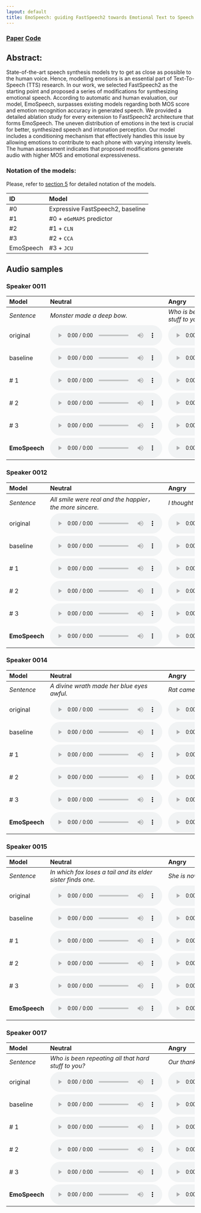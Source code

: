 ```yaml
---
layout: default
title: EmoSpeech: guiding FastSpeech2 towards Emotional Text to Speech
---
```


### [Paper](https://openreview.net/pdf?id=LYgrzXwVsm) [Code](https://github.com/deepvk/emospeech)

## Abstract: 

State-of-the-art speech synthesis models try to get as close as
possible to the human voice. Hence, modelling emotions is an
essential part of Text-To-Speech (TTS) research. In our work,
we selected FastSpeech2 as the starting point and proposed a
series of modifications for synthesizing emotional speech. According to automatic and human evaluation, our model, EmoSpeech, surpasses existing models regarding both MOS score
and emotion recognition accuracy in generated speech. We
provided a detailed ablation study for every extension to FastSpeech2 architecture that forms EmoSpeech. The uneven distribution of emotions in the text is crucial for better, synthesized speech and intonation perception. Our model includes a
conditioning mechanism that effectively handles this issue by
allowing emotions to contribute to each phone with varying intensity levels. The human assessment indicates that proposed
modifications generate audio with higher MOS and emotional
expressiveness.

### Notation of the models: 

Please, refer to [section 5](https://openreview.net/pdf?id=LYgrzXwVsm) for detailed notation of the models.

| ID                     | Model                            |  
|:-----------------------|:---------------------------------|
| #0                     | Expressive FastSpeech2, baseline | 
| #1                     | #0 + `eGeMAPS` predictor         |
| #2                     | #1 + `CLN`                       |
| #3                     | #2 + `CCA`                       |
| EmoSpeech              | #3 + `JCU`                       |

## Audio samples

### Speaker 0011

| Model            | Neutral                                                           | Angry                                                              | Happy                                                            | Sad                                                              | Surprise                                                         |
|:-----------------|:------------------------------------------------------------------|:-------------------------------------------------------------------|------------------------------------------------------------------|------------------------------------------------------------------|------------------------------------------------------------------|
| _Sentence_       | _Monster made a deep bow._                                        | _Who is been repeating all that hard stuff to you?_                | _Rat came and replied on the leaves._                            | _The football teams give a tea party._                           | _As rich as Peter's son in law!_                                 |
| original         | <audio src="/wavs/original/1_6_0.wav" controls preload></audio>   | <audio src="/wavs/original/1_11_1.wav" controls preload></audio>   | <audio src="/wavs/original/1_8_2.wav" controls preload></audio>  | <audio src="/wavs/original/1_3_3.wav" controls preload></audio>  | <audio src="/wavs/original/1_0_4.wav" controls preload></audio>  |
| baseline         | <audio src="/wavs/baseline/1_6_0.wav" controls preload></audio>   | <audio src="/wavs/baseline/1_11_1.wav" controls preload></audio>   | <audio src="/wavs/baseline/1_8_2.wav" controls preload></audio>  | <audio src="/wavs/baseline/1_3_3.wav" controls preload></audio>  | <audio src="/wavs/baseline/1_0_4.wav" controls preload></audio>  |
| # 1              | <audio src="/wavs/model1/1_6_0.wav" controls preload></audio>     | <audio src="/wavs/model1/1_11_1.wav" controls preload></audio>     | <audio src="/wavs/model1/1_8_2.wav" controls preload></audio>    | <audio src="/wavs/model1/1_3_3.wav" controls preload></audio>    | <audio src="/wavs/model1/1_0_4.wav" controls preload></audio>    |
| # 2              | <audio src="/wavs/model2/1_6_0.wav" controls preload></audio>     | <audio src="/wavs/model2/1_11_1.wav" controls preload></audio>     | <audio src="/wavs/model2/1_8_2.wav" controls preload></audio>    | <audio src="/wavs/model2/1_3_3.wav" controls preload></audio>    | <audio src="/wavs/model2/1_0_4.wav" controls preload></audio>    |
| # 3              | <audio src="/wavs/model3/1_6_0.wav" controls preload></audio>     | <audio src="/wavs/model3/1_11_1.wav" controls preload></audio>     | <audio src="/wavs/model3/1_8_2.wav" controls preload></audio>    | <audio src="/wavs/model3/1_3_3.wav" controls preload></audio>    | <audio src="/wavs/model3/1_0_4.wav" controls preload></audio>    |
| **EmoSpeech**    | <audio src="/wavs/emospeech/1_6_0.wav" controls preload></audio>  | <audio src="/wavs/emospeech/1_11_1.wav" controls preload></audio>  | <audio src="/wavs/emospeech/1_8_2.wav" controls preload></audio> | <audio src="/wavs/emospeech/1_3_3.wav" controls preload></audio> | <audio src="/wavs/emospeech/1_0_4.wav" controls preload></audio> |


### Speaker 0012

| Model         | Neutral                                                             | Angry                                                            | Happy                                                         | Sad                                                                | Surprise                                                            |
|:--------------|:--------------------------------------------------------------------|:-----------------------------------------------------------------|---------------------------------------------------------------|--------------------------------------------------------------------|---------------------------------------------------------------------|
| _Sentence_    | _All smile were real and the happier，the more sincere._             | _I thought you meant how old are you?_                           | _Let's make the noise a snake._                               | _She is now choosing skirt to wear._                               | _The football teams give a tea party._                              |
| original      | <audio src="/wavs/original/2_10_0.wav" controls preload></audio>    | <audio src="/wavs/original/2_2_1.wav" controls preload></audio>  | <audio src="/wavs/original/2_5_2.wav" controls preload></audio> | <audio src="/wavs/original/2_4_3.wav" controls preload></audio>    | <audio src="/wavs/original/2_3_4.wav" controls preload></audio>     |
| baseline      | <audio src="/wavs/baseline/2_10_0.wav" controls preload></audio>    | <audio src="/wavs/baseline/2_2_1.wav" controls preload></audio>  | <audio src="/wavs/baseline/2_5_2.wav" controls preload></audio> | <audio src="/wavs/baseline/2_4_3.wav" controls preload></audio>    | <audio src="/wavs/baseline/2_3_4.wav" controls preload></audio>     |
| # 1           | <audio src="/wavs/model1/2_10_0.wav" controls preload></audio>      | <audio src="/wavs/model1/2_2_1.wav" controls preload></audio>    | <audio src="/wavs/model1/2_5_2.wav" controls preload></audio> | <audio src="/wavs/model1/2_4_3.wav" controls preload></audio>      | <audio src="/wavs/model1/2_3_4.wav" controls preload></audio>       |
| # 2           | <audio src="/wavs/model2/2_10_0.wav" controls preload></audio>      | <audio src="/wavs/model2/2_2_1.wav" controls preload></audio>    | <audio src="/wavs/model2/2_5_2.wav" controls preload></audio> | <audio src="/wavs/model2/2_4_3.wav" controls preload></audio>      | <audio src="/wavs/model2/2_3_4.wav" controls preload></audio>       |
| # 3           | <audio src="/wavs/model3/2_10_0.wav" controls preload></audio>      | <audio src="/wavs/model3/2_2_1.wav" controls preload></audio>    | <audio src="/wavs/model3/2_5_2.wav" controls preload></audio> | <audio src="/wavs/model3/2_4_3.wav" controls preload></audio>      | <audio src="/wavs/model3/2_3_4.wav" controls preload></audio>       |
| **EmoSpeech** | <audio src="/wavs/emospeech/2_10_0.wav" controls preload></audio>   | <audio src="/wavs/emospeech/2_2_1.wav" controls preload></audio> | <audio src="/wavs/emospeech/2_5_2.wav" controls preload></audio> | <audio src="/wavs/emospeech/2_4_3.wav" controls preload></audio>   | <audio src="/wavs/emospeech/2_3_4.wav" controls preload></audio>    |

### Speaker 0014

| Model            | Neutral                                                            | Angry                                                             | Happy                                                            | Sad                                                              | Surprise                                                         |
|:-----------------|:-------------------------------------------------------------------|:------------------------------------------------------------------|------------------------------------------------------------------|------------------------------------------------------------------|------------------------------------------------------------------|
| _Sentence_       | _A divine wrath made her blue eyes awful._                         | _Rat came and replied on the leaves._                             | _The football teams give a tea party._                           | _As rich as Peter's son in law!_                                 | _Let's make the noise a snake._                                  |
| original         | <audio src="/wavs/original/4_13_0.wav" controls preload></audio>   | <audio src="/wavs/original/4_8_1.wav" controls preload></audio>   | <audio src="/wavs/original/4_3_2.wav" controls preload></audio>  | <audio src="/wavs/original/4_0_3.wav" controls preload></audio>  | <audio src="/wavs/original/4_5_4.wav" controls preload></audio>  |
| baseline         | <audio src="/wavs/baseline/4_13_0.wav" controls preload></audio>   | <audio src="/wavs/baseline/4_8_1.wav" controls preload></audio>   | <audio src="/wavs/baseline/4_3_2.wav" controls preload></audio>  | <audio src="/wavs/baseline/4_0_3.wav" controls preload></audio>  | <audio src="/wavs/baseline/4_5_4.wav" controls preload></audio>  |
| # 1              | <audio src="/wavs/model1/4_13_0.wav" controls preload></audio>     | <audio src="/wavs/model1/4_8_1.wav" controls preload></audio>     | <audio src="/wavs/model1/4_3_2.wav" controls preload></audio>    | <audio src="/wavs/model1/4_0_3.wav" controls preload></audio>    | <audio src="/wavs/model1/4_5_4.wav" controls preload></audio>    |
| # 2              | <audio src="/wavs/model2/4_13_0.wav" controls preload></audio>     | <audio src="/wavs/model2/4_8_1.wav" controls preload></audio>     | <audio src="/wavs/model2/4_3_2.wav" controls preload></audio>    | <audio src="/wavs/model2/4_0_3.wav" controls preload></audio>    | <audio src="/wavs/model2/4_5_4.wav" controls preload></audio>    |
| # 3              | <audio src="/wavs/model3/4_13_0.wav" controls preload></audio>     | <audio src="/wavs/model3/4_8_1.wav" controls preload></audio>     | <audio src="/wavs/model3/4_3_2.wav" controls preload></audio>    | <audio src="/wavs/model3/4_0_3.wav" controls preload></audio>    | <audio src="/wavs/model3/4_5_4.wav" controls preload></audio>    |
| **EmoSpeech**    | <audio src="/wavs/emospeech/4_13_0.wav" controls preload></audio>  | <audio src="/wavs/emospeech/4_8_1.wav" controls preload></audio>  | <audio src="/wavs/emospeech/4_3_2.wav" controls preload></audio> | <audio src="/wavs/emospeech/4_0_3.wav" controls preload></audio> | <audio src="/wavs/emospeech/4_5_4.wav" controls preload></audio> |

### Speaker 0015

| Model         | Neutral                                                            | Angry                                                             | Happy                                                              | Sad                                                              | Surprise                                                         |
|:--------------|:-------------------------------------------------------------------|:------------------------------------------------------------------|--------------------------------------------------------------------|------------------------------------------------------------------|------------------------------------------------------------------|
| _Sentence_    | _In which fox loses a tail and its elder sister finds one._        | _She is now choosing skirt to wear._                              | _Hold up my chin, slow and solid._                                 | _I thought you meant how old are you?_                           | _A divine wrath made her blue eyes awful._                       |
| original      | <audio src="/wavs/original/5_19_0.wav" controls preload></audio>   | <audio src="/wavs/original/5_4_1.wav" controls preload></audio>  | <audio src="/wavs/original/5_17_2.wav" controls preload></audio>   | <audio src="/wavs/original/5_2_3.wav" controls preload></audio>  | <audio src="/wavs/original/5_13_4.wav" controls preload></audio>  |
| baseline      | <audio src="/wavs/baseline/5_19_0.wav" controls preload></audio>   | <audio src="/wavs/baseline/5_4_1.wav" controls preload></audio>  | <audio src="/wavs/baseline/5_17_2.wav" controls preload></audio>   | <audio src="/wavs/baseline/5_2_3.wav" controls preload></audio>  | <audio src="/wavs/baseline/5_13_4.wav" controls preload></audio>  |
| # 1           | <audio src="/wavs/model1/5_19_0.wav" controls preload></audio>     | <audio src="/wavs/model1/5_4_1.wav" controls preload></audio>    | <audio src="/wavs/model1/5_17_2.wav" controls preload></audio>     | <audio src="/wavs/model1/5_2_3.wav" controls preload></audio>    | <audio src="/wavs/model1/5_13_4.wav" controls preload></audio>    |
| # 2           | <audio src="/wavs/model2/5_19_0.wav" controls preload></audio>     | <audio src="/wavs/model2/5_4_1.wav" controls preload></audio>    | <audio src="/wavs/model2/5_17_2.wav" controls preload></audio>     | <audio src="/wavs/model2/5_2_3.wav" controls preload></audio>    | <audio src="/wavs/model2/5_13_4.wav" controls preload></audio>    |
| # 3           | <audio src="/wavs/model3/5_19_0.wav" controls preload></audio>     | <audio src="/wavs/model3/5_4_1.wav" controls preload></audio>    | <audio src="/wavs/model3/5_17_2.wav" controls preload></audio>     | <audio src="/wavs/model3/5_2_3.wav" controls preload></audio>    | <audio src="/wavs/model3/5_13_4.wav" controls preload></audio>    |
| **EmoSpeech** | <audio src="/wavs/emospeech/5_19_0.wav" controls preload></audio>  | <audio src="/wavs/emospeech/5_4_1.wav" controls preload></audio> | <audio src="/wavs/emospeech/5_17_2.wav" controls preload></audio>  | <audio src="/wavs/emospeech/5_2_3.wav" controls preload></audio> | <audio src="/wavs/emospeech/5_13_4.wav" controls preload></audio> |

### Speaker 0017

| Model            | Neutral                                                                                   | Angry                                                             | Happy                                                            | Sad                                                              | Surprise                                                         |
|:-----------------|:------------------------------------------------------------------------------------------|:------------------------------------------------------------------|------------------------------------------------------------------|------------------------------------------------------------------|------------------------------------------------------------------|
| _Sentence_       | _Who is been repeating all that hard stuff to you?_                                       | _Our thanks to God's oath._                                       | _She had said, so that one could keep up a conversation!_        | _Monster made a deep bow._                                       | _How I hate this foul pool!_                                     |
| original         | <audio src="/wavs/original/7_11_0.wav" controls preload></audio>                           | <audio src="/wavs/original/7_18_1.wav" controls preload></audio>  | <audio src="/wavs/original/7_7_2.wav" controls preload></audio>  | <audio src="/wavs/original/7_6_3.wav" controls preload></audio>  | <audio src="/wavs/original/7_15_4.wav" controls preload></audio>  |
| baseline         | <audio src="/wavs/baseline/7_11_0.wav" controls preload></audio>                           | <audio src="/wavs/baseline/7_18_1.wav" controls preload></audio>  | <audio src="/wavs/baseline/7_7_2.wav" controls preload></audio>  | <audio src="/wavs/baseline/7_6_3.wav" controls preload></audio>  | <audio src="/wavs/baseline/7_15_4.wav" controls preload></audio>  |
| # 1              | <audio src="/wavs/model1/7_11_0.wav" controls preload></audio>                             | <audio src="/wavs/model1/7_18_1.wav" controls preload></audio>    | <audio src="/wavs/model1/7_7_2.wav" controls preload></audio>    | <audio src="/wavs/model1/7_6_3.wav" controls preload></audio>    | <audio src="/wavs/model1/7_15_4.wav" controls preload></audio>    |
| # 2              | <audio src="/wavs/model2/7_11_0.wav" controls preload></audio>                             | <audio src="/wavs/model2/7_18_1.wav" controls preload></audio>    | <audio src="/wavs/model2/7_7_2.wav" controls preload></audio>    | <audio src="/wavs/model2/7_6_3.wav" controls preload></audio>    | <audio src="/wavs/model2/7_15_4.wav" controls preload></audio>    |
| # 3              | <audio src="/wavs/model3/7_11_0.wav" controls preload></audio>                             | <audio src="/wavs/model3/7_18_1.wav" controls preload></audio>    | <audio src="/wavs/model3/7_7_2.wav" controls preload></audio>    | <audio src="/wavs/model3/7_6_3.wav" controls preload></audio>    | <audio src="/wavs/model3/7_15_4.wav" controls preload></audio>    |
| **EmoSpeech**    | <audio src="/wavs/emospeech/7_11_0.wav" controls preload></audio>                          | <audio src="/wavs/emospeech/7_18_1.wav" controls preload></audio> | <audio src="/wavs/emospeech/7_7_2.wav" controls preload></audio> | <audio src="/wavs/emospeech/7_6_3.wav" controls preload></audio> | <audio src="/wavs/emospeech/7_15_4.wav" controls preload></audio> |